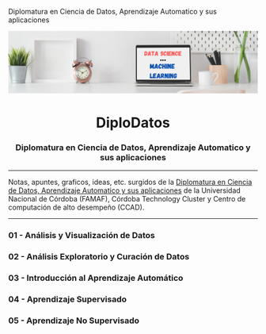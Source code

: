 Diplomatura en Ciencia de Datos, Aprendizaje Automatico y sus aplicaciones
<p align="center">
  <img src="https://github.com/nicoambrosis/Diplodatos/blob/main/Data%20Science%20Machine%20Learning.png">
</p>
<h1 align='center'> DiploDatos </h1>
<h3 align='center'> Diplomatura en Ciencia de Datos, Aprendizaje Automatico y sus aplicaciones </h3>

---

Notas, apuntes, graficos, ideas, etc. surgidos de la [Diplomatura en Ciencia de Datos, Aprendizaje Automatico y sus aplicaciones](https://diplodatos.famaf.unc.edu.ar/) de la Universidad Nacional de Córdoba (FAMAF), Córdoba Technology Cluster y Centro de computación de alto desempeño (CCAD).

---

### 01 - Análisis y Visualización de Datos
### 02 - Análisis Exploratorio y Curación de Datos
### 03 - Introducción al Aprendizaje Automático
### 04 - Aprendizaje Supervisado
### 05 - Aprendizaje No Supervisado
      
